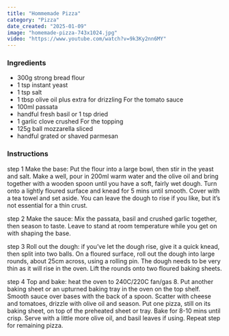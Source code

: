 ```yaml
---
title: "Hommemade Pizza"
category: "Pizza"
date_created: "2025-01-09"
image: "homemade-pizza-743x1024.jpg"
video: "https://www.youtube.com/watch?v=9k3Ky2nn6MY"
---
```

### Ingredients
- 300g strong bread flour
- 1 tsp instant yeast
- 1 tsp salt
- 1 tbsp olive oil plus extra for drizzling
For the tomato sauce
- 100ml passata
- handful fresh basil or 1 tsp dried
- 1 garlic clove crushed
For the topping
- 125g ball mozzarella sliced
-  handful grated or shaved parmesan


### Instructions
step 1
Make the base: Put the flour into a large bowl, then stir in the yeast and salt. Make a well, pour in 200ml warm water and the olive oil and bring together with a wooden spoon until you have a soft, fairly wet dough. Turn onto a lightly floured surface and knead for 5 mins until smooth. Cover with a tea towel and set aside. You can leave the dough to rise if you like, but it’s not essential for a thin crust.

step 2
Make the sauce: Mix the passata, basil and crushed garlic together, then season to taste. Leave to stand at room temperature while you get on with shaping the base.

step 3
Roll out the dough: if you’ve let the dough rise, give it a quick knead, then split into two balls. On a floured surface, roll out the dough into large rounds, about 25cm across, using a rolling pin. The dough needs to be very thin as it will rise in the oven. Lift the rounds onto two floured baking sheets.

step 4
Top and bake: heat the oven to 240C/220C fan/gas 8. Put another baking sheet or an upturned baking tray in the oven on the top shelf. Smooth sauce over bases with the back of a spoon. Scatter with cheese and tomatoes, drizzle with olive oil and season. Put one pizza, still on its baking sheet, on top of the preheated sheet or tray. Bake for 8-10 mins until crisp. Serve with a little more olive oil, and basil leaves if using. Repeat step for remaining pizza.
